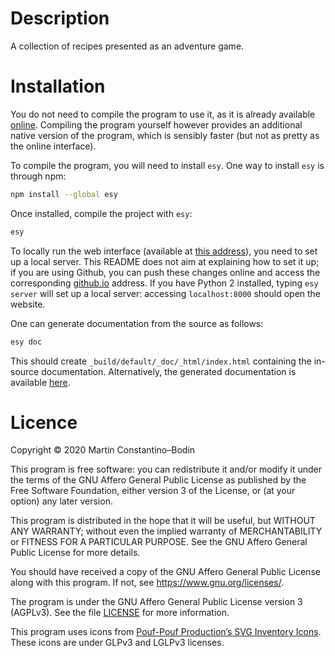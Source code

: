 
# Description

A collection of recipes presented as an adventure game.

# Installation

You do not need to compile the program to use it, as it is already available [online](https://mbodin.github.io/tujkuko/).
Compiling the program yourself however provides an additional native version of the program, which is sensibly faster (but not as pretty as the online interface).

To compile the program, you will need to install `esy`.
One way to install `esy` is through npm:
```bash
npm install --global esy
```

Once installed, compile the project with `esy`:
```bash
esy
```

To locally run the web interface (available at [this address](https://mbodin.github.io/tujkuko/)), you need to set up a local server.
This README does not aim at explaining how to set it up; if you are using Github, you can push these changes online and access the corresponding [github.io](https://github.io) address.
If you have Python 2 installed, typing `esy server` will set up a local server: accessing `localhost:8000` should open the website.

One can generate documentation from the source as follows:
```bash
esy doc
```
This should create `_build/default/_doc/_html/index.html` containing the in-source documentation.
Alternatively, the generated documentation is available [here](https://mbodin.github.io/tujkuko/doc/).

# Licence

Copyright © 2020 Martin Constantino–Bodin

This program is free software: you can redistribute it and/or modify it under the terms of the GNU Affero General Public License as published by the Free Software Foundation, either version 3 of the License, or (at your option) any later version.

This program is distributed in the hope that it will be useful, but WITHOUT ANY WARRANTY; without even the implied warranty of MERCHANTABILITY or FITNESS FOR A PARTICULAR PURPOSE.
See the GNU Affero General Public License for more details.

You should have received a copy of the GNU Affero General Public License along with this program.  If not, see <https://www.gnu.org/licenses/>.

The program is under the GNU Affero General Public License version 3 (AGPLv3).
See the file [LICENSE](./LICENSE) for more information.

This program uses icons from [Pouf-Pouf Production’s SVG Inventory Icons](http://poufpoufproduction.fr/).
These icons are under GLPv3 and LGLPv3 licenses.

